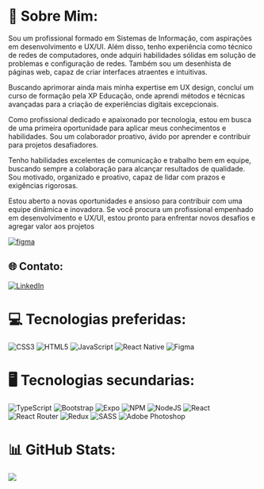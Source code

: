 # 💫 Sobre Mim:
Sou um profissional formado em Sistemas de Informação, com aspirações em desenvolvimento e UX/UI. Além disso, tenho experiência como técnico de redes de computadores, onde adquiri habilidades sólidas em solução de problemas e configuração de redes. Também sou um desenhista de páginas web, capaz de criar interfaces atraentes e intuitivas.

Buscando aprimorar ainda mais minha expertise em UX design, concluí um curso de formação pela XP Educação, onde aprendi métodos e técnicas avançadas para a criação de experiências digitais excepcionais.

Como profissional dedicado e apaixonado por tecnologia, estou em busca de uma primeira oportunidade para aplicar meus conhecimentos e habilidades. Sou um colaborador proativo, ávido por aprender e contribuir para projetos desafiadores.

Tenho habilidades excelentes de comunicação e trabalho bem em equipe, buscando sempre a colaboração para alcançar resultados de qualidade. Sou motivado, organizado e proativo, capaz de lidar com prazos e exigências rigorosas.

Estou aberto a novas oportunidades e ansioso para contribuir com uma equipe dinâmica e inovadora. Se você procura um profissional empenhado em desenvolvimento e UX/UI, estou pronto para enfrentar novos desafios e agregar valor aos projetos

 <a href="https://www.figma.com/proto/sW9dqPomWBVnaIkGkm9I8N/Portif%C3%B3lio-UX?page-id=0%3A1&type=design&node-id=67-950&viewport=-971%2C434%2C0.37&t=qjV0d9355opS7Bqy-1&scaling=scale-down&starting-point-node-id=67%3A950&mode=design)" target="blank">
  <img src="https://img.shields.io/badge/Website-DC143C?style=for-the-badge&logo=medium&logoColor=white" alt="figma" />
 </a>

## 🌐 Contato:
[![LinkedIn](https://img.shields.io/badge/LinkedIn-%230077B5.svg?logo=linkedin&logoColor=white)](https://linkedin.com/in/https://www.linkedin.com/in/wallace-santos-925a75106/) 



# 💻 Tecnologias preferidas:
![CSS3](https://img.shields.io/badge/css3-%231572B6.svg?style=for-the-badge&logo=css3&logoColor=white) ![HTML5](https://img.shields.io/badge/html5-%23E34F26.svg?style=for-the-badge&logo=html5&logoColor=white) ![JavaScript](https://img.shields.io/badge/javascript-%23323330.svg?style=for-the-badge&logo=javascript&logoColor=%23F7DF1E) ![React Native](https://img.shields.io/badge/react_native-%2320232a.svg?style=for-the-badge&logo=react&logoColor=%2361DAFB)  ![Figma](https://img.shields.io/badge/figma-%23F24E1E.svg?style=for-the-badge&logo=figma&logoColor=white)


# 🖥 Tecnologias secundarias:
![TypeScript](https://img.shields.io/badge/typescript-%23007ACC.svg?style=for-the-badge&logo=typescript&logoColor=white) ![Bootstrap](https://img.shields.io/badge/bootstrap-%23563D7C.svg?style=for-the-badge&logo=bootstrap&logoColor=white) ![Expo](https://img.shields.io/badge/expo-1C1E24?style=for-the-badge&logo=expo&logoColor=#D04A37) ![NPM](https://img.shields.io/badge/NPM-%23000000.svg?style=for-the-badge&logo=npm&logoColor=white) ![NodeJS](https://img.shields.io/badge/node.js-6DA55F?style=for-the-badge&logo=node.js&logoColor=white) ![React](https://img.shields.io/badge/react-%2320232a.svg?style=for-the-badge&logo=react&logoColor=%2361DAFB) ![React Router](https://img.shields.io/badge/React_Router-CA4245?style=for-the-badge&logo=react-router&logoColor=white) ![Redux](https://img.shields.io/badge/redux-%23593d88.svg?style=for-the-badge&logo=redux&logoColor=white) ![SASS](https://img.shields.io/badge/SASS-hotpink.svg?style=for-the-badge&logo=SASS&logoColor=white) ![Adobe Photoshop](https://img.shields.io/badge/adobephotoshop-%2331A8FF.svg?style=for-the-badge&logo=adobephotoshop&logoColor=white) 	


# 📊 GitHub Stats:
![](https://github-readme-stats.vercel.app/api/top-langs/?username=Wally179&theme=monokai&hide_border=false&include_all_commits=true&count_private=true&layout=compact)

